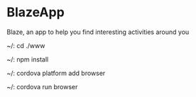 # BlazeApp
Blaze, an app to help you find interesting activities around you

~/: cd ./www

~/: npm install

~/: cordova platform add browser

~/: cordova run browser

